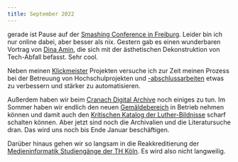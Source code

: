 ```yaml
---
title: September 2022
---
```


gerade ist Pause auf der <a href="https://smashingconf.com/freiburg-2022/">Smashing Conference in Freiburg</a>. Leider bin ich nur online dabei, aber besser als nix. Gestern gab es einen wunderbaren Vortrag von [Dina Amin](https://www.dinaaamin.com), die sich mit der ästhetischen Dekonstruktion von Tech-Abfall befasst. Sehr cool.

Neben meinen [Klickmeister](https://www.klickmeister.de) Projekten versuche ich zur Zeit meinen Prozess bei der Betreuung von Hochschulprojekten und [-abschlussarbeiten](https://cnoss.github.io/thesis/) etwas zu verbessern und stärker zu automatisieren. 

Außerdem haben wir beim [Cranach Digital Archive](https://lucascranach.org/) noch einiges zu tun. Im Sommer haben wir endlich den neuen [Gemäldebereich](https://lucascranach.org/de/search/) in Betrieb nehmen können und damit auch den [Kritischen Katalog der Luther-Bildnisse](https://lucascranach.org/index.php/luther/einleitung) scharf schalten können. Aber jetzt sind noch die Archivalien und die Literatursuche dran. Das wird uns noch bis Ende Januar beschäftigen. 

Darüber hinaus gehen wir so langsam in die Reakkreditierung der [Medieninformatik Studiengänge der TH Köln](https://www.medieninformatik.th-koeln.de/). Es wird also nicht langweilig.